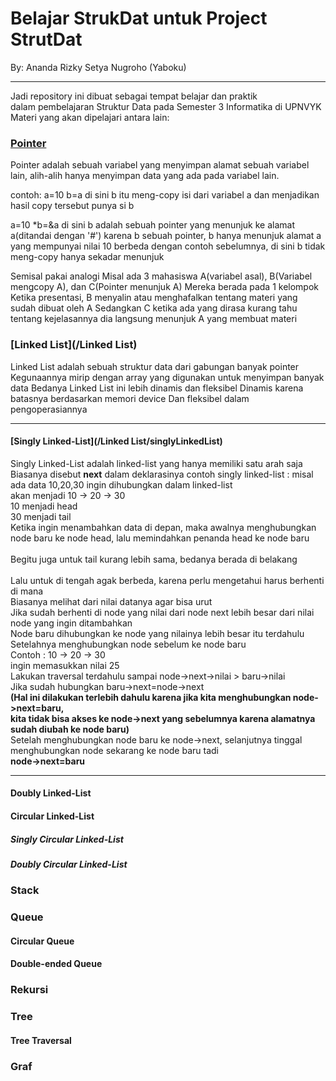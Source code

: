 # Belajar StrukDat untuk Project StrutDat
By: Ananda Rizky Setya Nugroho (Yaboku)

---

Jadi repository ini dibuat sebagai tempat belajar dan praktik <br>
dalam pembelajaran Struktur Data pada Semester 3 Informatika di UPNVYK <br>
Materi yang akan dipelajari antara lain:
### [Pointer](/pointer)
Pointer adalah sebuah variabel yang menyimpan alamat sebuah variabel lain,
alih-alih hanya menyimpan data yang ada pada variabel lain.

contoh:
a=10
b=a
di sini b itu meng-copy isi dari variabel a dan menjadikan hasil copy tersebut
punya si b

a=10
*b=&a
di sini b adalah sebuah pointer yang menunjuk ke alamat a(ditandai dengan '#')
karena b sebuah pointer, b hanya menunjuk alamat a yang mempunyai nilai 10
berbeda dengan contoh sebelumnya, di sini b tidak meng-copy hanya sekadar menunjuk

Semisal pakai analogi
Misal ada 3 mahasiswa A(variabel asal), B(Variabel mengcopy A), dan C(Pointer menunjuk A)
Mereka berada pada 1 kelompok
Ketika presentasi, B menyalin atau menghafalkan tentang materi yang sudah dibuat oleh A
Sedangkan C ketika ada yang dirasa kurang tahu tentang kejelasannya 
dia langsung menunjuk A yang membuat materi 

### [Linked List](/Linked List)
Linked List adalah sebuah struktur data dari gabungan banyak pointer
Kegunaannya mirip dengan array yang digunakan untuk menyimpan banyak data
Bedanya Linked List ini lebih dinamis dan fleksibel
Dinamis karena batasnya berdasarkan memori device
Dan fleksibel dalam pengoperasiannya

---

#### [Singly Linked-List](/Linked List/singlyLinkedList)
Singly Linked-List adalah linked-list yang hanya memiliki satu arah saja
Biasanya disebut <strong>next</strong> dalam deklarasinya
contoh singly linked-list :
misal ada data 10,20,30 ingin dihubungkan dalam linked-list <br>
akan menjadi 10 -> 20 -> 30 <br>
10 menjadi head <br>
30 menjadi tail <br>
Ketika ingin menambahkan data di depan, maka awalnya menghubungkan <br>
node baru ke node head, lalu memindahkan penanda head ke node baru <br>
<br>
Begitu juga untuk tail kurang lebih sama, bedanya berada di belakang <br>
<br>
Lalu untuk di tengah agak berbeda, karena perlu mengetahui harus berhenti di mana <br>
Biasanya melihat dari nilai datanya agar bisa urut <br>
Jika sudah berhenti di node yang nilai dari node next lebih besar dari nilai node yang ingin ditambahkan <br>
Node baru dihubungkan ke node yang nilainya lebih besar itu terdahulu <br>
Setelahnya menghubungkan node sebelum ke node baru <br>
Contoh : 
10 -> 20 -> 30 <br>
ingin memasukkan nilai 25 <br>
Lakukan traversal terdahulu sampai node->next->nilai > baru->nilai <br>
Jika sudah hubungkan baru->next=node->next <br>
<strong> (Hal ini dilakukan terlebih dahulu karena jika kita menghubungkan node->next=baru, <br>
kita tidak bisa akses ke node->next yang sebelumnya karena alamatnya sudah diubah ke node baru) </strong> <br>
Setelah menghubungkan node baru ke node->next, selanjutnya tinggal menghubungkan node sekarang ke node baru tadi <br>
<strong> node->next=baru </strong> <br>

---

#### Doubly Linked-List
#### Circular Linked-List
##### Singly Circular Linked-List
##### Doubly Circular Linked-List
### Stack
### Queue
#### Circular Queue
#### Double-ended Queue
### Rekursi
### Tree
#### Tree Traversal
### Graf 
